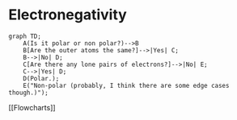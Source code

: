 # Electronegativity

```mermaid
graph TD;
	A(Is it polar or non polar?)-->B
	B[Are the outer atoms the same?]-->|Yes| C;
	B-->|No| D;
	C[Are there any lone pairs of electrons?]-->|No| E;
	C-->|Yes| D;
	D(Polar.);
	E("Non-polar (probably, I think there are some edge cases though.)");
```
[[Flowcharts]]